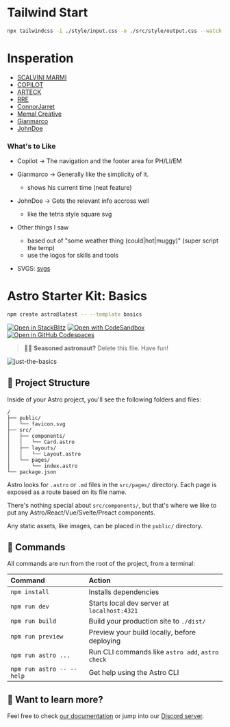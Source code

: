 # Tailwind Start

```sh
npx tailwindcss -i ./style/input.css -o ./src/style/output.css --watch
```
# Insperation

* [SCALVINI MARMI](https://www.scalvinimarmi.it/en/)
* [COPILOT](https://www.copilotcptl.com/)
* [ARTECK](https://www.arteck-design.fr/)
* [RRE](https://rre.com/)
* [ConnorJarret](https://www.connorjarrett.com/)
* [Memal Creative](https://memalcreative.com/)
* [Gianmarco](https://gianmarco.xyz/)
* [JohnDoe](https://sanity-nextjs-site.vercel.app/)


### What's to Like

* Copilot -> The navigation and the footer area for PH/LI/EM
* Gianmarco -> Generally like the simplicity of it. 
  - shows his current time (neat feature)

* JohnDoe -> Gets the relevant info accross well 
  - like the tetris style square svg

* Other things I saw
  - based out of "some weather thing (could|hot|muggy)" <city> <state> (super script the temp)
  - use the logos for skills and tools

* SVGS: [svgs](https://www.svgrepo.com/svg/448234/linkedin)

# Astro Starter Kit: Basics

```sh
npm create astro@latest -- --template basics
```

[![Open in StackBlitz](https://developer.stackblitz.com/img/open_in_stackblitz.svg)](https://stackblitz.com/github/withastro/astro/tree/latest/examples/basics)
[![Open with CodeSandbox](https://assets.codesandbox.io/github/button-edit-lime.svg)](https://codesandbox.io/p/sandbox/github/withastro/astro/tree/latest/examples/basics)
[![Open in GitHub Codespaces](https://github.com/codespaces/badge.svg)](https://codespaces.new/withastro/astro?devcontainer_path=.devcontainer/basics/devcontainer.json)

> 🧑‍🚀 **Seasoned astronaut?** Delete this file. Have fun!

![just-the-basics](https://github.com/withastro/astro/assets/2244813/a0a5533c-a856-4198-8470-2d67b1d7c554)

## 🚀 Project Structure

Inside of your Astro project, you'll see the following folders and files:

```text
/
├── public/
│   └── favicon.svg
├── src/
│   ├── components/
│   │   └── Card.astro
│   ├── layouts/
│   │   └── Layout.astro
│   └── pages/
│       └── index.astro
└── package.json
```

Astro looks for `.astro` or `.md` files in the `src/pages/` directory. Each page is exposed as a route based on its file name.

There's nothing special about `src/components/`, but that's where we like to put any Astro/React/Vue/Svelte/Preact components.

Any static assets, like images, can be placed in the `public/` directory.

## 🧞 Commands

All commands are run from the root of the project, from a terminal:

| Command                   | Action                                           |
| :------------------------ | :----------------------------------------------- |
| `npm install`             | Installs dependencies                            |
| `npm run dev`             | Starts local dev server at `localhost:4321`      |
| `npm run build`           | Build your production site to `./dist/`          |
| `npm run preview`         | Preview your build locally, before deploying     |
| `npm run astro ...`       | Run CLI commands like `astro add`, `astro check` |
| `npm run astro -- --help` | Get help using the Astro CLI                     |

## 👀 Want to learn more?

Feel free to check [our documentation](https://docs.astro.build) or jump into our [Discord server](https://astro.build/chat).
